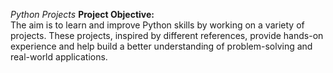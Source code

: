*Python Projects*
**Project Objective:**  
The aim is to learn and improve Python skills by working on a variety of projects. These projects, inspired by different references, provide hands-on experience and help build a better understanding of problem-solving and real-world applications.
